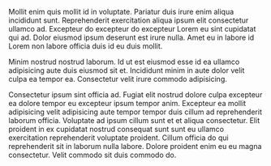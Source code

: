 Mollit enim quis mollit id in voluptate. Pariatur duis irure enim aliqua incididunt sunt. Reprehenderit exercitation aliqua ipsum elit consectetur ullamco ad. Excepteur do excepteur do excepteur Lorem eu sint cupidatat qui ad. Dolor eiusmod ipsum deserunt est irure nulla. Amet eu in labore id Lorem non labore officia duis id eu duis mollit.

Minim nostrud nostrud laborum. Id ut est eiusmod esse id ea ullamco adipisicing aute duis eiusmod sit et. Incididunt minim in aute dolor velit culpa ea tempor ea. Consectetur velit irure commodo adipisicing.

Consectetur ipsum sint officia ad. Fugiat elit nostrud dolore culpa excepteur ea dolore tempor eu excepteur ipsum tempor anim. Excepteur ea mollit adipisicing velit adipisicing aute tempor tempor duis cillum ad reprehenderit laborum officia. Voluptate ad ipsum cillum sunt et et aliqua consectetur. Elit proident in ex cupidatat nostrud consequat sunt sunt eu ullamco exercitation reprehenderit voluptate proident. Cillum officia do qui reprehenderit sit in laborum nulla labore. Dolore proident enim eu eu magna consectetur. Velit commodo sit duis commodo do.